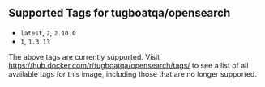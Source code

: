 ## Supported Tags for tugboatqa/opensearch

* `latest`, `2`, `2.10.0`
* `1`, `1.3.13`

The above tags are currently supported. Visit https://hub.docker.com/r/tugboatqa/opensearch/tags/ to see a list of all available tags for this image, including those that are no longer supported.
